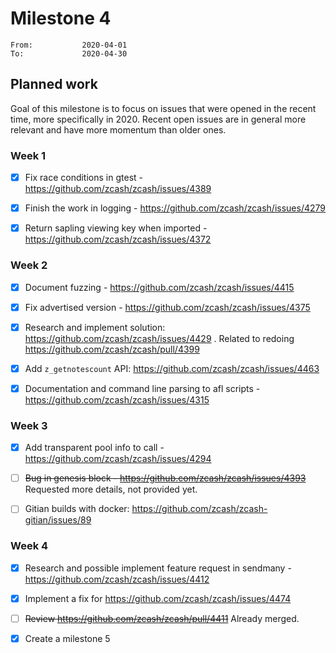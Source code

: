 # Milestone 4

```
From:           2020-04-01
To:             2020-04-30
```

## Planned work

Goal of this milestone is to focus on issues that were opened in the recent time, more specifically in 2020. Recent open issues are in general more relevant and have more momentum than older ones. 

### Week 1

- [x] Fix race conditions in gtest - https://github.com/zcash/zcash/issues/4389

- [x] Finish the work in logging - https://github.com/zcash/zcash/issues/4279

- [x] Return sapling viewing key when imported - https://github.com/zcash/zcash/issues/4372

### Week 2

- [x] Document fuzzing - https://github.com/zcash/zcash/issues/4415

- [x] Fix advertised version - https://github.com/zcash/zcash/issues/4375

- [x] Research and implement solution: https://github.com/zcash/zcash/issues/4429 . Related to redoing https://github.com/zcash/zcash/pull/4399

- [x] Add `z_getnotescount` API: https://github.com/zcash/zcash/issues/4463

- [x] Documentation and command line parsing to afl scripts - https://github.com/zcash/zcash/issues/4315

### Week 3

- [x] Add transparent pool info to call - https://github.com/zcash/zcash/issues/4294

- [ ] <strike>Bug in genesis block - https://github.com/zcash/zcash/issues/4393</strike> Requested more details, not provided yet.

- [ ] Gitian builds with docker: https://github.com/zcash/zcash-gitian/issues/89

### Week 4

- [x] Research and possible implement feature request in sendmany - https://github.com/zcash/zcash/issues/4412

- [x] Implement a fix for https://github.com/zcash/zcash/issues/4474

- [ ] <strike>Review https://github.com/zcash/zcash/pull/4411</strike> Already merged.

- [x] Create a milestone 5
